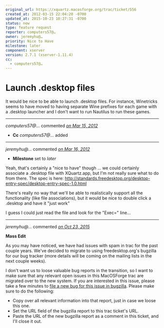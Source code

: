 ```yaml
---
original_url: https://xquartz.macosforge.org/trac/ticket/556
created_at: 2012-03-15 22:04:20 -0700
updated_at: 2015-10-23 10:27:31 -0700
status: new
type: feature request
reporter: computers57@…
owner: jeremyhu@…
priority: Nice to Have
milestone: later
component: xserver
version: 2.7.1 (xserver-1.11.4)
cc:
  - computers57@…
---
```


Launch .desktop files
=====================


It would be nice to be able to launch .desktop files. For instance, Winetricks seems to have moved to having separate Wine prefixes for each game with a .desktop launcher and I don't want to run Nautilus to run these games.



---

*computers57@…* commented *[on Mar 15, 2012](https://xquartz.macosforge.org/trac/ticket/556#comment:1 "March 15, 2012 at 10:04 PM PDT")*

-   **Cc** *computers57@…* added



---

*jeremyhu@…* commented *[on Mar 16, 2012](https://xquartz.macosforge.org/trac/ticket/556#comment:2 "March 16, 2012 at 12:32 AM PDT")*

-   **Milestone** set to *later*

Yeah, that's certainly a "nice to have" though ... we could certainly associate a .desktop file with XQuartz.app, but I'm not really sure what to do from there. The spec is here:
<http://standards.freedesktop.org/desktop-entry-spec/desktop-entry-spec-1.0.html>

There's really no way that we'll be able to realistically support all the functionality (like file associations), but it would be nice to double click a .desktop and have it "just work"

I guess I could just read the file and look for the "Exec=" line...



---

*jeremyhu@…* commented *[on Oct 23, 2015](https://xquartz.macosforge.org/trac/ticket/556#comment:414 "October 23, 2015 at 10:27 AM PDT")*

**Mass Edit**

As you may have noticed, we have had issues with spam in trac for the past couple years. We've decided to migrate to using freedesktop.org's bugzilla for our bug tracker (more details will be coming on the mailing lists in the next couple weeks).

I don't want us to loose valuable bug reports in the transition, so I want to make sure that any relevant open issues in this MacOSForge trac are migrated over to the new system. If you are interested in this issue, please take a few minutes to [file a new bug for this issue in bugzilla](https://bugs.freedesktop.org/enter_bug.cgi?product=XQuartz&component=New%20Bugs). Please make sure to do the following:

-   Copy over all relevant information into that report, just in case we loose this one.
-   Set the URL field of the bugzilla report to this trac ticket's URL.
-   Paste the URL of the new bugzilla report as a comment in this ticket, and I'll close it out.




